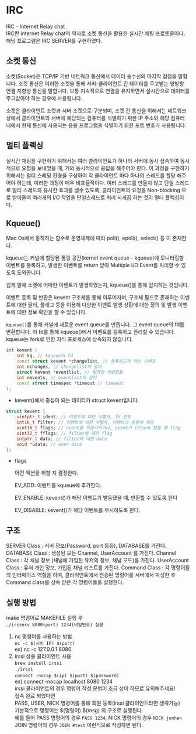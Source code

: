 # IRC 
IRC - Internet Relay chat</br>
IRC란 internet Relay chat의 약자로 소켓 통신을 활용한 실시간 채팅 프로토콜이다.</br>
해당 프로그램은 IRC SERVER를 구현하였다.</br>


## 소켓 통신

소켓(Socket)은 TCP/IP 기반 네트워크 통신에서 데이터 송수신의 마지막 접점을 말합니다. 소켓 통신은 이러한 소켓을 통해 서버-클라이언트 간 데이터를 주고받는 양방향 연결 지향성 통신을 말합니다. 보통 지속적으로 연결을 유지하면서 실시간으로 데이터를 주고받아야 하는 경우에 사용됩니다.

소켓은 클라이언트 소켓과 서버 소켓으로 구분되며, 소켓 간 통신을 위해서는 네트워크상에서 클라이언트와 서버에 해당되는 컴퓨터를 식별하기 위한 IP 주소와 해당 컴퓨터 내에서 현재 통신에 사용되는 응용 프로그램을 식별하기 위한 포트 번호가 사용됩니다.

## 멀티 플렉싱
실시간 채팅을 구현하기 위해서는 여러 클라이언트가 하나의 서버에 동시 접속하여 동시적으로 요청을 보내었을 때, 거의 동시적으로 응답을 해주어야 한다. 이 과정을 구현하기 위해서는 멀티 스레딩 환경을 구성하여 각 클라이언트 마다 하나의 스레드를 할당 해주어야 하는데, 이러한 과정이 매우 비효율적이다.
여러 스레드를 만들지 않고 단일 스레드로 멀티 스레드와 유사한 효과를 낼수 있도록, 클라이언트의 요청을 Non-blocking 으로 받아들여 여러개의 I/O 작업을 단일스레드로 처리 되게끔 하는 것이 멀티 플렉싱이다.

## Kqueue()
Mac Os에서 동작하는 함수로 운영체제에 따라 poll(), epoll(), select() 등 이 존재한다.

kqueue는 커널에 할당된 폴링 공간(kernel event queue - kqueue)에 모니터링할 이벤트를 등록하고, 발생한 이벤트를 return 받아 Multiple I/O Event를 처리할 수 있도록 도와줍니다.

쉽게 말해 소켓에 어떠한 이벤트가 발생하였는지, kqueue()를 통해 감지하는 것입니다.

이벤트 등록 및 반환은 kevent 구조체를 통해 이루어지며, 구조체 필드로 존재하는 이벤트에 대한 필터, 플래그 등을 이용해 다양한 이벤트 발생 상황에 대한 정의 및 발생 이벤트에 대한 정보 확인을 할 수 있습니다.

`kqueue()`를 통해 커널에 새로운 event queue를 만듭니다. 그 event queue의 fd를 반환합니다. 이 fd를 통해 kqueue()에서 이벤트를 등록하고 관리할 수 있습니다. kqueue는 fork로 인한 자식 프로세스에 상속되지 않습니다.

```cpp
int kevent (
    int kq, // kqueue의 fd
    const struct kevent *changelist, // 등록하고자 하는 이벤트
    int nchanges, // changelist의 길이
    struct kevent *eventlist, // 발생한 이벤트들
    int nevents, // eventlist의 길이
    const struct timespec *timeout // timeout
);

```
- kevent()에서 중심이 되는 데이터가 struct kevent입니다.
```cpp
struct kevent {
    uintptr_t ident; // 이벤트에 대한 식별자, fd 번호
    int16_t filter; // 이벤트에 대한 식별자, 이벤트의 종류에 해당
    uint16_t flags; // event를 적용시키거나, event가 return 됐을 때 flag
    uint32_t fflags; // filter에 대한 flag
    intptr_t data; // filter에 대한 data
    void *udata; // user data
};
```
- flags
    
    어떤 액션을 취할 지 결정한다.
    
    EV_ADD: 이벤트를 kqueue에 추가한다.
    
    EV_ENABLE: kevent()가 해당 이벤트가 발동됐을 때, 반환할 수 있도록 한다
    
    EV_DISABLE: kevent()가 해당 이벤트를 무시하도록 한다.
  
## 구조
SERVER Class : 서버 정보(Password, port 등등), DATABASE를 가진다.
DATABASE Class :  생성된 모든 Channel, UserAccount 를 가진다.
Channel Class : 각 채널 정보 (채널에 가입된 유저의 정보, 채널 모드)를 가진다.
UserAccount Class : 유저 개인 정보, 가입된 채널 리스트를 가진다.
Command Class : 각 명령어들의 인터페이스 역할을 하며, 클라이언트에서 전송된 명령어를 서버에서 파싱한 후 Command class를 상속 받은 각 명령어들을 실행한다.

## 실행 방법
make 명령어로 MAKEFILE 실행 후 </br>
`./ircserv 8080(port) 1234(비밀번호) 실행`</br>
1. nc 명령어를 사용하는 방법</br>
    `nc -c $(서버 IP) $(port)`</br>
  ex) nc -c 127.0.0.1 8080</br>
2. irssi 상용 클라이언트 사용</br>
   `brew install irssi`</br>
   `./irssi`</br>
   `connect -nocap $(ip) $(port) $(password)` </br>
   ex) connect -nocap localhost 8080 1234</br>
   irssi 클라이언트의 경우 명령어 작성 문법이 조금 상이 하므로 유의해주세요!</br>
접속 완료 되었다면 </br>
PASS, USER, NICK 명령어를 통해 회원 등록(irssi 클라이언트라면 생략가능)</br>
기본적으로 명령어는 $(명령어) $(msg) 의 구조로 실행된다.</br>
예를 들어 PASS 명령어의 경우 `PASS 1234`, NICK 명령어의 경우 `NICK jonhan`</br>
JOIN 명령어의 경우 `JOIN #test` 이런식으로 작성하면 된다. </br>
   
